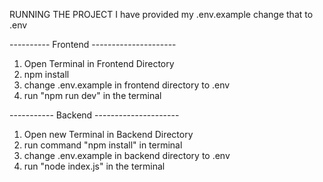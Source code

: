RUNNING THE PROJECT
I have provided my .env.example change that to .env

---------- Frontend ---------------------
1. Open Terminal in Frontend Directory
2. npm install
3. change .env.example in frontend directory to .env
4. run "npm run dev" in the terminal

----------- Backend ---------------------
1. Open new Terminal in Backend Directory
2. run command "npm install" in terminal
3. change .env.example in backend directory to .env
4. run "node index.js" in the terminal

